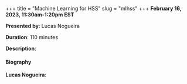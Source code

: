 +++
title = "Machine Learning for HSS"
slug = "mlhss"
+++
**February 16, 2023, 11:30am-1:20pm EST**

**Presented by**: Lucas Nogueira

**Duration**: 110 minutes

**Description**:

#### Biography

**Lucas Nogueira**:

<!-- {{< vimeo 690948795 >}} -->
<!-- <br> -->

<!-- - [Watch this session on Vimeo](https://vimeo.com/690948795) -->
